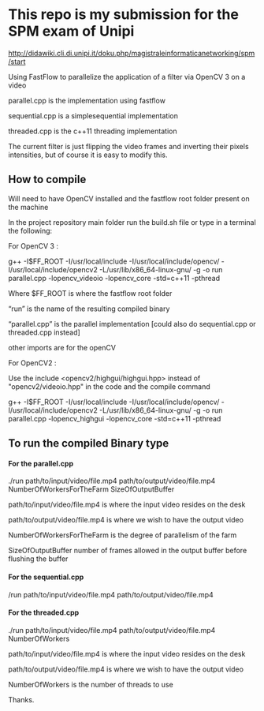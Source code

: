 # This repo is my submission for the SPM exam of Unipi

http://didawiki.cli.di.unipi.it/doku.php/magistraleinformaticanetworking/spm/start

Using FastFlow to parallelize the application of a filter via OpenCV 3 on a video

parallel.cpp is the implementation using fastflow

sequential.cpp is a simplesequential implementation

threaded.cpp is the c++11 threading implementation

The current filter is just flipping the video frames and inverting their pixels intensities, but of course it is easy to modify this.


## How to compile
Will need to have OpenCV installed and the fastflow root folder present on the machine 

In the project repository main folder run the build.sh file or type in a terminal the following:

For OpenCV 3 :

g++ -I$FF_ROOT -I/usr/local/include -I/usr/local/include/opencv/ -I/usr/local/include/opencv2 -L/usr/lib/x86_64-linux-gnu/ -g -o run parallel.cpp -lopencv_videoio -lopencv_core -std=c++11 -pthread

Where $FF_ROOT is where the fastflow root folder

“run” is the name of the resulting compiled binary

“parallel.cpp” is the parallel implementation [could also do sequential.cpp or threaded.cpp instead]

other imports are for the openCV

For OpenCV2 :

Use  the include <opencv2/highgui/highgui.hpp> instead of "opencv2/videoio.hpp" in the code and the compile command 

g++ -I$FF_ROOT -I/usr/local/include -I/usr/local/include/opencv/ -I/usr/local/include/opencv2 -L/usr/lib/x86_64-linux-gnu/ -g -o run parallel.cpp -lopencv_highgui -lopencv_core -std=c++11 -pthread

## To run the compiled Binary type
#### For the parallel.cpp 
./run path/to/input/video/file.mp4 path/to/output/video/file.mp4 NumberOfWorkersForTheFarm SizeOfOutputBuffer

path/to/input/video/file.mp4 is where the input video resides on the desk

path/to/output/video/file.mp4 is where we wish to have the output video

NumberOfWorkersForTheFarm is the degree of parallelism of the farm

SizeOfOutputBuffer number of frames allowed in the output buffer before flushing the buffer

#### For the sequential.cpp
/run path/to/input/video/file.mp4 path/to/output/video/file.mp4 

#### For the threaded.cpp
./run path/to/input/video/file.mp4 path/to/output/video/file.mp4 NumberOfWorkers

path/to/input/video/file.mp4 is where the input video resides on the desk

path/to/output/video/file.mp4 is where we wish to have the output video

NumberOfWorkers is the number of threads to use



Thanks.

